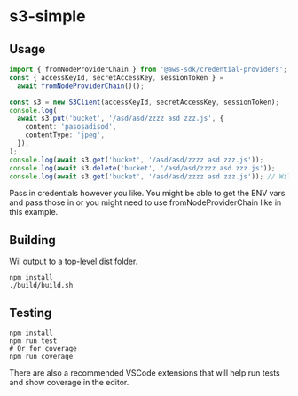 # s3-simple

## Usage

```typescript
import { fromNodeProviderChain } from '@aws-sdk/credential-providers';
const { accessKeyId, secretAccessKey, sessionToken } =
  await fromNodeProviderChain()();

const s3 = new S3Client(accessKeyId, secretAccessKey, sessionToken);
console.log(
  await s3.put('bucket', '/asd/asd/zzzz asd zzz.js', {
    content: 'pasosadisod',
    contentType: 'jpeg',
  }),
);
console.log(await s3.get('bucket', '/asd/asd/zzzz asd zzz.js'));
console.log(await s3.delete('bucket', '/asd/asd/zzzz asd zzz.js'));
console.log(await s3.get('bucket', '/asd/asd/zzzz asd zzz.js')); // Will error because it was deleted
```

Pass in credentials however you like. You might be able to get the ENV vars and pass those in or you might need to use fromNodeProviderChain like in this example.

## Building

Wil output to a top-level dist folder.

```shell
npm install
./build/build.sh
```

## Testing

```shell
npm install
npm run test
# Or for coverage
npm run coverage
```

There are also a recommended VSCode extensions that will help run tests and show coverage in the editor.
